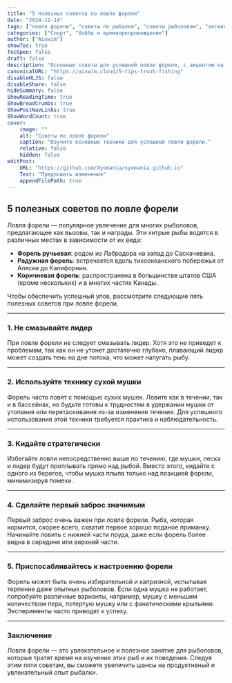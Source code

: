 ```yaml
---
title: "5 полезных советов по ловле форели"
date: "2024-12-14"
tags: ["ловля форели", "советы по рыбалке", "советы рыболовам", "активный отдых"]
categories: ["Спорт", "Хобби и времяпрепровождение"]
author: ["Aixwim"]
showToc: true
TocOpen: false
draft: false
description: "Основные советы для успешной ловли форели, с акцентом на технику, среду обитания и стратегию."
canonicalURL: "https://aixwim.cloud/5-tips-trout-fishing"
disableHLJS: false
disableShare: false
hideSummary: false
ShowReadingTime: true
ShowBreadCrumbs: true
ShowPostNavLinks: true
ShowWordCount: true
cover:
    image: ""
    alt: "Советы по ловле форели"
    caption: "Изучите основные техники для успешной ловли форели."
    relative: false
    hidden: false
editPost:
    URL: "https://github.com/Xyomania/xyomania.github.io"
    Text: "Предложить изменения"
    appendFilePath: true
---
```


## 5 полезных советов по ловле форели  

Ловля форели — популярное увлечение для многих рыболовов, предлагающее как вызовы, так и награды. Эти хитрые рыбы водятся в различных местах в зависимости от их вида:  

- **Форель ручьевая**: родом из Лабрадора на запад до Саскачевана.  
- **Радужная форель**: встречается вдоль тихоокеанского побережья от Аляски до Калифорнии.  
- **Коричневая форель**: распространена в большинстве штатов США (кроме нескольких) и в многих частях Канады.  

Чтобы обеспечить успешный улов, рассмотрите следующие пять полезных советов при ловле форели.  

---

### **1. Не смазывайте лидер**  
При ловле форели не следует смазывать лидер. Хотя это не приведет к проблемам, так как он не утонет достаточно глубоко, плавающий лидер может создать тень на дне потока, что может напугать рыбу.  

---

### **2. Используйте технику сухой мушки**  
Форель часто ловят с помощью сухих мушек. Ловите как в течении, так и в бассейнах, но будьте готовы к трудностям в удержании мушки от утопания или перетаскивания из-за изменения течения. Для успешного использования этой техники требуется практика и наблюдательность.  

---

### **3. Кидайте стратегически**  
Избегайте ловли непосредственно выше по течению, где мушки, леска и лидер будут проплывать прямо над рыбой. Вместо этого, кидайте с одного из берегов, чтобы мушка плыла только над позицией форели, минимизируя помехи.  

---

### **4. Сделайте первый заброс значимым**  
Первый заброс очень важен при ловле форели. Рыба, которая кормится, скорее всего, схватит первое хорошо поданое приманку. Начинайте ловить с нижней части пруда, даже если форель более видна в середине или верхней части.  

---

### **5. Приспосабливайтесь к настроению форели**  
Форель может быть очень избирательной и капризной, испытывая терпение даже опытных рыболовов. Если одна мушка не работает, попробуйте различные варианты, например, мушку с меньшим количеством пера, потертую мушку или с фанатическими крыльями. Эксперименты часто приводят к успеху.  

---

### **Заключение**  

Ловля форели — это увлекательное и полезное занятие для рыболовов, которые тратят время на изучение этих рыб и их поведения. Следуя этим пяти советам, вы сможете увеличить шансы на продуктивный и увлекательный опыт рыбалки.  
